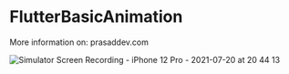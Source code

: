 # FlutterBasicAnimation

More information on: prasaddev.com


![Simulator Screen Recording - iPhone 12 Pro - 2021-07-20 at 20 44 13](https://user-images.githubusercontent.com/34993717/126327083-b9fcb610-a254-4d95-9ba8-39c30b08d090.gif)
